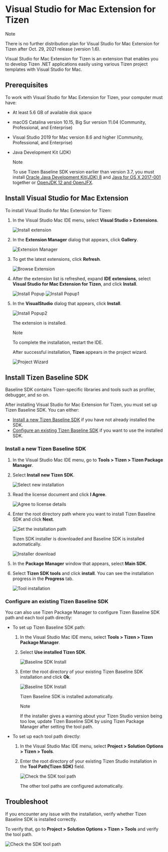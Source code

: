 # Visual Studio for Mac Extension for Tizen

> [!NOTE]
> There is no further distribution plan for Visual Studio for Mac Extension for Tizen after Oct. 29, 2021 release (version 1.6).


Visual Studio for Mac Extension for Tizen is an extension that enables you to develop Tizen .NET applications easily using various Tizen project templates with Visual Studio for Mac.


## Prerequisites

To work with Visual Studio for Mac Extension for Tizen, your computer must have:

- At least 5.6 GB of available disk space
- macOS Catalina version 10.15, Big Sur version 11.04 (Community, Professional, and Enterprise)
- Visual Studio 2019 for Mac version 8.6 and higher (Community, Professional, and Enterprise)
- Java Development Kit (JDK)

  > [!NOTE]
  > To use Tizen Baseline SDK version earlier than version 3.7, you must install [Oracle Java Development Kit(JDK) 8](https://www.oracle.com/technetwork/java/javase/downloads/jdk8-downloads-2133151.html) and [Java for OS X 2017-001](https://support.apple.com/kb/DL1572) together or [OpenJDK 12 and OpenJFX](../tizen-studio/setup/openjdk.md#install-openjdk-for-macos).

## Install Visual Studio for Mac Extension

To install Visual Studio for Mac Extension for Tizen:

1. In the Visual Studio Mac IDE menu, select **Visual Studio > Extensions**.

   ![Install extension](media/install-extension1.png)

2. In the **Extension Manager** dialog that appears, click **Gallery**.

	![Extension Manager](media/install-extension2.png)

3. To get the latest extensions, click **Refresh**.

	![Browse Extension](media/install-extension3.png)

4. After the extension list is refreshed, expand **IDE extensions**, select **Visual Studio for Mac Extension for Tizen**, and click **Install**.

	![Install Popup](media/install-extension4.png)
	![Install Popup1](media/install-extension5.png)

5. In the **VisualStudio** dialog that appears, click **Install**.

    ![Install Popup2](media/install-extension6.png)

   The extension is installed.

   > [!NOTE]
   > To complete the installation, restart the IDE.

   After successful installation, **Tizen** appears in the project wizard.

   ![Project Wizard](media/install-extension7.png)

## Install Tizen Baseline SDK

Baseline SDK contains Tizen-specific libraries and tools such as profiler, debugger, and so on.

After installing Visual Studio for Mac Extension for Tizen, you must set up Tizen Baseline SDK. You can either:

- [Install a new Tizen Baseline SDK](#install-a-new-tizen-baseline-sdk) if you have not already installed the SDK.
- [Configure an existing Tizen Baseline SDK](#configure-an-existing-tizen-baseline-sdk) if you want to use the installed SDK.

### Install a new Tizen Baseline SDK

1. In the Visual Studio Mac IDE menu, go to **Tools > Tizen > Tizen Package Manager**.
2. Select **Install new Tizen SDK**.

   ![Select new installation](media/howtoinstall-installwizard1.png)

3. Read the license document and click **I Agree**.

   ![Agree to license details](media/howtoinstall-installwizard2.png)

4. Enter the root directory path where you want to install Tizen Baseline SDK and click **Next**.

   ![Set the installation path](media/howtoinstall-installwizard3.png)

   Tizen SDK installer is downloaded and Baseline SDK is installed automatically.

   ![Installer download](media/howtoinstall-installwizard4.png)

5. In the **Package Manager** window that appears, select **Main SDK**.

6. Select **Tizen SDK tools** and click **install**. You can see the installation progress in the **Progress** tab.

   ![Tool installation](media/howtoinstall-installwizard6.png)

<a name="configure-an-existing-tizen-baseline-sdk"></a>
### Configure an existing Tizen Baseline SDK

You can also use Tizen Package Manager to configure Tizen Baseline SDK path and each tool path directly:

- To set up Tizen Baseline SDK path:

  1. In the Visual Studio Mac IDE menu, select **Tools > Tizen > Tizen Package Manager**.
  2. Select **Use installed Tizen SDK**.

     ![Baseline SDK Install](media/howtoinstall-installwizard7.png)

  3. Enter the root directory of your existing Tizen Baseline SDK installation and click **Ok**.

     ![Baseline SDK Install](media/howtoinstall-installwizard8.png)

     Tizen Baseline SDK is installed automatically.

     > [!NOTE]
     > If the installer gives a warning about your Tizen Studio version being too low, update Tizen Baseline SDK by using Tizen Package Manager after setting the tool path.

- To set up each tool path directly:

  1. In the Visual Studio Mac IDE menu, select **Project > Solution Options > Tizen > Tools**.
  2. Enter the root directory of your existing Tizen Studio installation in the **Tool Path(Tizen SDK)** field.

     ![Check the SDK tool path](media/howtoinstall-checktoolpath.png)

     The other tool paths are configured automatically.


## Troubleshoot

If you encounter any issue with the installation, verify whether Tizen Baseline SDK is installed correctly.

To verify that, go to **Project > Solution Options > Tizen > Tools** and verify the tool path.

![Check the SDK tool path](media/howtoinstall-checktoolpath.png)
